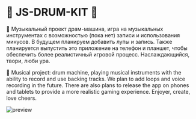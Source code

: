 # 🎵 JS-DRUM-KIT 🎵

🎵 Музыкальный проект драм-машина, игра на музыкальных инструментах с возможностью (пока нет) записи и использования минусов. В будущем планируем добавить лупы и запись. Также планируется выпустить это приложение на телефон и планшет, чтобы обеспечить более реалистичный игровой процесс. Наслаждающийся, твори, люби ура.

🎵 Musical project: drum machine, playing musical instruments with the ability to record and use backing tracks. We plan to add loops and voice recording in the future. There are also plans to release the app on phones and tablets to provide a more realistic gaming experience. Enjoyer, create, love cheers.


![preview](https://github.com/user-attachments/assets/b7c3b795-60dc-4b5a-a648-8ae6dba941fb)
